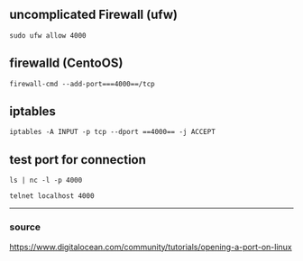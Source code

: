 ## uncomplicated Firewall (ufw)

`sudo ufw allow 4000`
## firewalld (CentoOS)

`firewall-cmd --add-port===4000==/tcp`
## iptables

`iptables -A INPUT -p tcp --dport ==4000== -j ACCEPT`
## test port for connection

`ls | nc -l -p 4000`

`telnet localhost 4000`

----
### source
https://www.digitalocean.com/community/tutorials/opening-a-port-on-linux